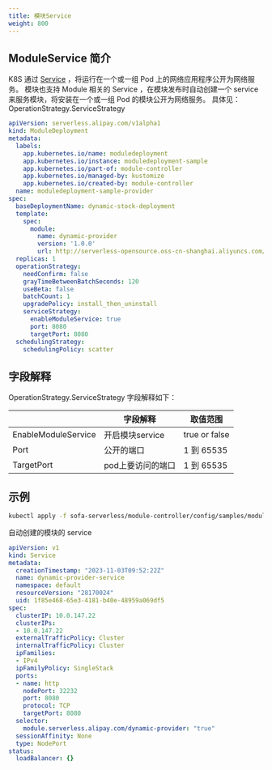 ```yaml
---
title: 模块Service
weight: 800
---
```


## ModuleService 简介
K8S 通过 [Service](https://kubernetes.io/docs/concepts/services-networking/service/) ，将运行在一个或一组 Pod 上的网络应用程序公开为网络服务。
模块也支持 Module 相关的 Service ，在模块发布时自动创建一个 service 来服务模块，将安装在一个或一组 Pod 的模块公开为网络服务。
具体见：OperationStrategy.ServiceStrategy
```yaml
apiVersion: serverless.alipay.com/v1alpha1
kind: ModuleDeployment
metadata:
  labels:
    app.kubernetes.io/name: moduledeployment
    app.kubernetes.io/instance: moduledeployment-sample
    app.kubernetes.io/part-of: module-controller
    app.kubernetes.io/managed-by: kustomize
    app.kubernetes.io/created-by: module-controller
  name: moduledeployment-sample-provider
spec:
  baseDeploymentName: dynamic-stock-deployment
  template:
    spec:
      module:
        name: dynamic-provider
        version: '1.0.0'
        url: http://serverless-opensource.oss-cn-shanghai.aliyuncs.com/module-packages/stable/dynamic-provider-1.0.0-ark-biz.jar
  replicas: 1
  operationStrategy:
    needConfirm: false
    grayTimeBetweenBatchSeconds: 120
    useBeta: false
    batchCount: 1
    upgradePolicy: install_then_uninstall
    serviceStrategy:
      enableModuleService: true
      port: 8080
      targetPort: 8080
  schedulingStrategy:
    schedulingPolicy: scatter
```
## 字段解释
OperationStrategy.ServiceStrategy 字段解释如下：

|  | 字段解释 | 取值范围 |
| --- | --- | --- |
| EnableModuleService | 开启模块service | true or false |
| Port | 公开的端口 | 1 到 65535 |
| TargetPort | pod上要访问的端口 | 1 到 65535 |

## 示例
```bash
kubectl apply -f sofa-serverless/module-controller/config/samples/module-deployment_v1alpha1_moduledeployment_provider.yaml --namespace yournamespace
```
自动创建的模块的 service
```yaml
apiVersion: v1
kind: Service
metadata:
  creationTimestamp: "2023-11-03T09:52:22Z"
  name: dynamic-provider-service
  namespace: default
  resourceVersion: "28170024"
  uid: 1f85e468-65e3-4181-b40e-48959a069df5
spec:
  clusterIP: 10.0.147.22
  clusterIPs:
  - 10.0.147.22
  externalTrafficPolicy: Cluster
  internalTrafficPolicy: Cluster
  ipFamilies:
  - IPv4
  ipFamilyPolicy: SingleStack
  ports:
  - name: http
    nodePort: 32232
    port: 8080
    protocol: TCP
    targetPort: 8080
  selector:
    module.serverless.alipay.com/dynamic-provider: "true"
  sessionAffinity: None
  type: NodePort
status:
  loadBalancer: {}
```
